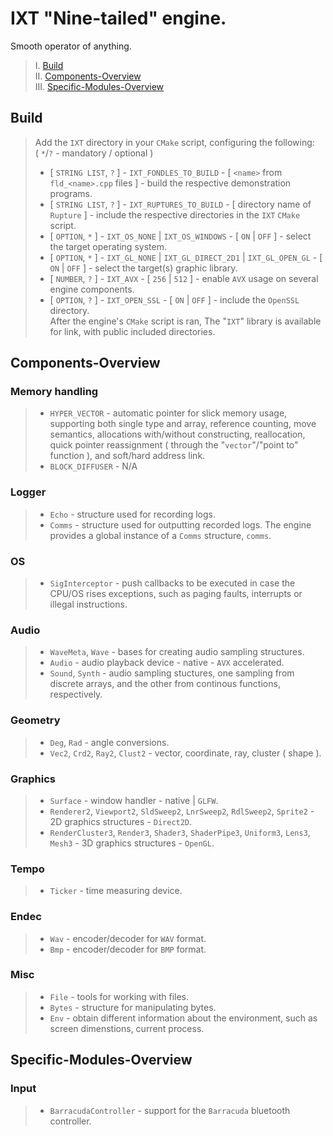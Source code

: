 # IXT "Nine-tailed" engine.
Smooth operator of anything.

> I. [Build](#Build) <br>
> II. [Components-Overview](#Components-Overview) <br>
> III. [Specific-Modules-Overview](#Specific-Modules-Overview) <br>

## Build
> Add the `IXT` directory in your `CMake` script, configuring the following: <br>( `*`/`?` - mandatory / optional )
> - [ `STRING LIST`, `?` ] - `IXT_FONDLES_TO_BUILD` - [ `<name>` from `fld_<name>.cpp` files ] - build the respective demonstration programs.
> - [ `STRING LIST`, `?` ] - `IXT_RUPTURES_TO_BUILD` - [ directory name of `Rupture` ] - include the respective directories in the `IXT` `CMake` script.
> - [ `OPTION`, `*` ] - `IXT_OS_NONE` | `IXT_OS_WINDOWS` - [ `ON` | `OFF` ] - select the target operating system.
> - [ `OPTION`, `*` ] - `IXT_GL_NONE` | `IXT_GL_DIRECT_2D1` | `IXT_GL_OPEN_GL` - [ `ON` | `OFF` ] - select the target(s) graphic library.
> - [ `NUMBER`, `?` ] - `IXT_AVX` - [ `256` | `512` ] - enable `AVX` usage on several engine components.
> - [ `OPTION`, `?` ] - `IXT_OPEN_SSL` - [ `ON` | `OFF` ] - include the `OpenSSL` directory. <br>
> After the engine's `CMake` script is ran, The "`IXT`" library is available for link, with public included directories.

## Components-Overview

### Memory handling
> - `HYPER_VECTOR` - automatic pointer for slick memory usage, supporting both single type and array, reference counting, move semantics, allocations with/without constructing, reallocation, quick pointer reassignment ( through the "`vector`"/"point to" function ), and soft/hard address link.
> - `BLOCK_DIFFUSER` - N/A

### Logger
> - `Echo` - structure used for recording logs.
> - `Comms` - structure used for outputting recorded logs. The engine provides a global instance of a `Comms` structure, `comms`.

### OS
> - `SigInterceptor` - push callbacks to be executed in case the CPU/OS rises exceptions, such as paging faults, interrupts or illegal instructions.

### Audio
> - `WaveMeta`, `Wave` - bases for creating audio sampling structures.
> - `Audio` - audio playback device - native - `AVX` accelerated.
> - `Sound`, `Synth` - audio sampling stuctures, one sampling from discrete arrays, and the other from continous functions, respectively.

### Geometry
> - `Deg`, `Rad` - angle conversions.
> - `Vec2`, `Crd2`, `Ray2`, `Clust2` - vector, coordinate, ray, cluster ( shape ).

### Graphics
> - `Surface` - window handler - native | `GLFW`.
> - `Renderer2`, `Viewport2`, `SldSweep2`, `LnrSweep2`, `RdlSweep2`, `Sprite2` - 2D graphics structures - `Direct2D`.
> - `RenderCluster3`, `Render3`, `Shader3`, `ShaderPipe3`, `Uniform3`, `Lens3`, `Mesh3` - 3D graphics structures - `OpenGL`.

### Tempo
> - `Ticker` - time measuring device.

### Endec
> - `Wav` - encoder/decoder for `WAV` format.
> - `Bmp` - encoder/decoder for `BMP` format.

### Misc
> - `File` - tools for working with files.
> - `Bytes` - structure for manipulating bytes.
> - `Env` - obtain different information about the environment, such as screen dimenstions, current process. 

## Specific-Modules-Overview

### Input
> - `BarracudaController` - support for the `Barracuda` bluetooth controller.
